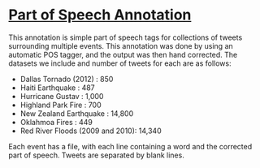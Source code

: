 # <a href="https://github.com/Project-EPIC/epic-annotation/tree/master/annotations/POS/">Part of Speech Annotation</a>
This annotation is simple part of speech tags for collections of tweets surrounding multiple events. This annotation was done by using an automatic POS tagger, and the output was then hand corrected. The datasets we include and number of tweets for each are as follows:

<ul>
  <li> Dallas Tornado (2012) : 850</li>
  <li> Haiti Earthquake : 487</li>
  <li> Hurricane Gustav : 1,000</li>
  <li> Highland Park Fire : 700</li>
  <li> New Zealand Earthquake : 14,800</li>
  <li> Oklahmoa Fires : 449</li>
  <li> Red River Floods (2009 and 2010): 14,340</li>
</ul>

Each event has a file, with each line containing a word and the corrected part of speech. Tweets are separated by blank lines.
